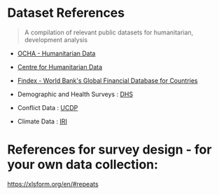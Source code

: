 # Dataset References
> A compilation of relevant public datasets for humanitarian, development analysis

- [OCHA - Humanitarian Data](https://data.humdata.org/dataset?)

- [Centre for Humanitarian Data](https://centre.humdata.org/)

- [Findex - World Bank's Global Financial Database for Countries](https://www.worldbank.org/en/publication/globalfindex)

- Demographic and Health Surveys : [DHS](https://dhsprogram.com/data/available-datasets.cfm)

- Conflict Data : [UCDP](https://ucdp.uu.se/)

- Climate Data : [IRI](https://iridl.ldeo.columbia.edu/index.html?Set-Language=en)



# References for survey design - for your own data collection:

https://xlsform.org/en/#repeats
